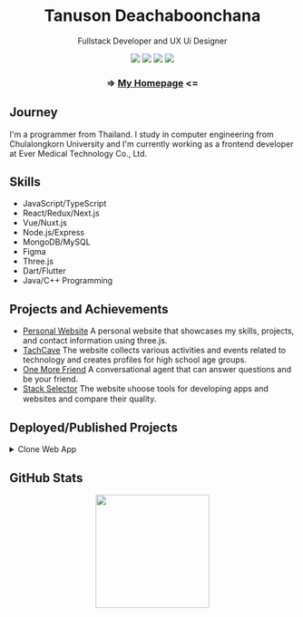 <h1 align="center">
  Tanuson Deachaboonchana
</h1>

<p align="center">Fullstack Developer and UX Ui Designer</p>

<p align="center">
<a href="https://www.instagram.com/te_nus0n/"><img src="https://img.shields.io/badge/te_nus0n_-%23E4405F.svg?style=for-the-badge&logo=Instagram&logoColor=white"></a>
<a href="https://twitter.com/TanusonD10318"><img src="https://img.shields.io/badge/TanusonD10318-%231DA1F2.svg?style=for-the-badge&logo=Twitter&logoColor=white"></a>
<a href="mailto:tanuson679@gmail.com"><img src="https://img.shields.io/badge/Gmail-D14836?style=for-the-badge&logo=gmail&logoColor=white"></a>
<a href="https://www.facebook.com/profile.php?id=100018165305200"><img src="https://img.shields.io/badge/Tae Tanuson-%231877F2.svg?style=for-the-badge&logo=Facebook&logoColor=white"></a>
</p>

<h3 align="center"> => <a href="https://hosting-e1640.web.app/">My Homepage</a> <= </h3>

## Journey
I'm a programmer from Thailand. I study in computer engineering from Chulalongkorn University and I'm currently working as a frontend developer at Ever Medical Technology Co., Ltd.

## Skills
- JavaScript/TypeScript
- React/Redux/Next.js
- Vue/Nuxt.js
- Node.js/Express
- MongoDB/MySQL
- Figma
- Three.js
- Dart/Flutter
- Java/C++ Programming

## Projects and Achievements
- [Personal Website](^1^) A personal website that showcases my skills, projects, and contact information using three.js.
- [TachCave](^1^) The website collects various activities and events related to technology and creates profiles for high school age groups.
- [One More Friend](^1^) A conversational agent that can answer questions and be your friend.
- [Stack Selector](^1^) The website แhoose tools for developing apps and websites and compare their quality.

## Deployed/Published Projects

<details>
 <summary>Clone Web App</summary>

- [Messenger](^1^) => Next.js, React, Tailwind, Prisma, MongoDB, NextAuth, Pusher
- [Spotify](^1^) => Next.js, React, Stripe, Supabase, PostgreSQL, Tailwind
- [Airbnb](^1^) => Next.js 13 App Router, Reactjs, Tailwind CSS, Prisma, Node.js, Typescript, Zustand. We will be using Amplication for the backend

and more

</details>

## GitHub Stats
<div align ="center">
<a href="https://github.com/anuraghazra/github-readme-stats">
  <img height=200 align="center" src="https://github-readme-stats.vercel.app/api?username=flagrantii&theme=dark" />
</a>
<!-- <a href="https://github.com/anuraghazra/convoychat">
  <img height=200 align="center" src="https://github-readme-stats.vercel.app/api/top-langs?username=flagrantii&layout=compact&langs_count=8&card_width=320&theme=dark" />
</a> -->
</div>


